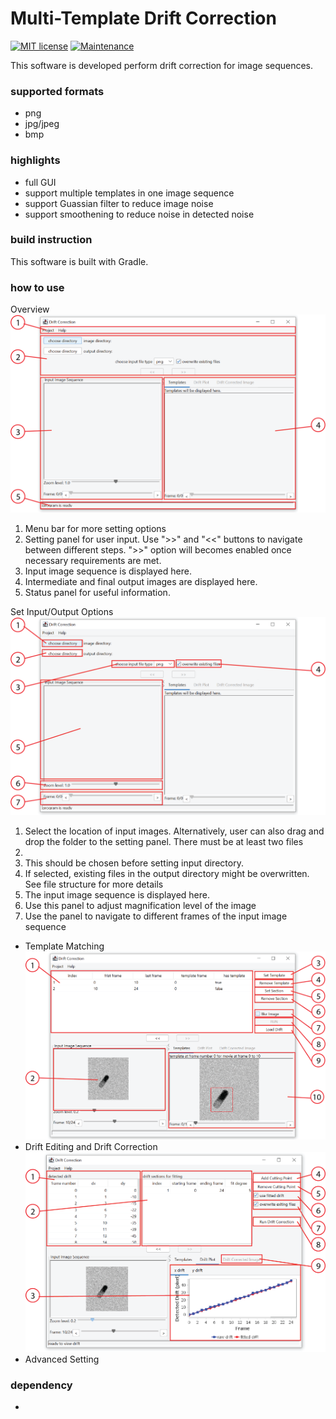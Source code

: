 # Multi-Template Drift Correction
[![MIT license](https://img.shields.io/badge/License-MIT-blue.svg)](https://github.com/yanhw/DriftCorrection/blob/main/LICENSE)
[![Maintenance](https://img.shields.io/badge/Maintained%3F-yes-green.svg)](https://GitHub.com/Naereen/StrapDown.js/graphs/commit-activity)

This software is developed perform drift correction for image sequences. 

### supported formats
* png
* jpg/jpeg
* bmp

### highlights
* full GUI
* support multiple templates in one image sequence
* support Guassian filter to reduce image noise
* support smoothening to reduce noise in detected noise

### build instruction

This software is built with Gradle.

### how to use

 Overview
![overview](./app/src/main/resources/images/Empty%20Input.png)

1. Menu bar for more setting options
2. Setting panel for user input. Use ">>" and "<<" buttons to navigate between different steps. ">>" option will becomes enabled once necessary requirements are met.
3. Input image sequence is displayed here.
4. Intermediate and final output images are displayed here.
5. Status panel for useful information.

Set Input/Output Options
![IO step](./app/src/main/resources/images/IO%20Option.png)
1. Select the location of input images. Alternatively, user can also drag and drop the folder to the setting panel. There must be at least two files
2. 
3. This should be chosen before setting input directory.
4. If selected, existing files in the output directory might be overwritten. See file structure for more details
5. The input image sequence is displayed here.
6. Use this panel to adjust magnification level of the image
7. Use the panel to navigate to different frames of the input image sequence
* Template Matching
![TM step](./app/src/main/resources/images/Template%20Matching.png)
* Drift Editing and Drift Correction
![Drift Editing](./app/src/main/resources/images/Drift%20Editing.png)
* Advanced Setting


### dependency
* 
